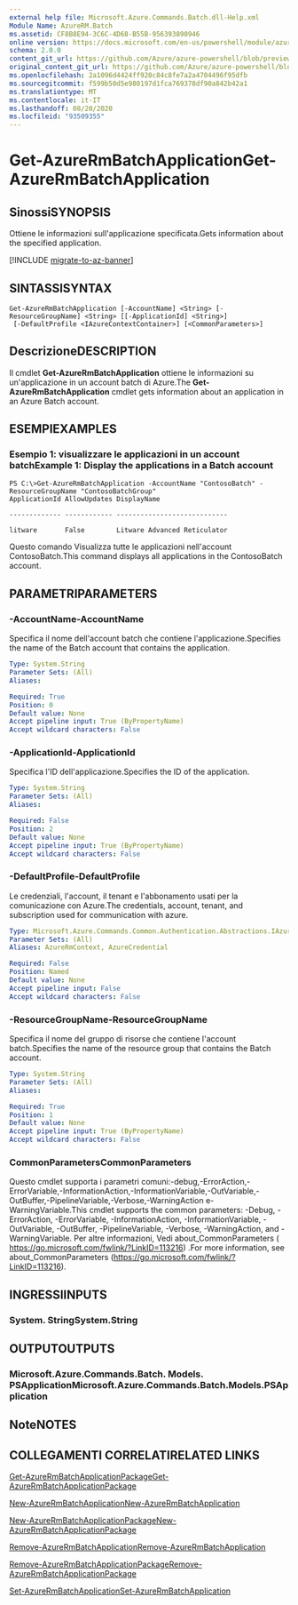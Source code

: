 ```yaml
---
external help file: Microsoft.Azure.Commands.Batch.dll-Help.xml
Module Name: AzureRM.Batch
ms.assetid: CF8B8E94-3C6C-4D68-B55B-956393890946
online version: https://docs.microsoft.com/en-us/powershell/module/azurerm.batch/get-azurermbatchapplication
schema: 2.0.0
content_git_url: https://github.com/Azure/azure-powershell/blob/preview/src/ResourceManager/AzureBatch/Commands.Batch/help/Get-AzureRmBatchApplication.md
original_content_git_url: https://github.com/Azure/azure-powershell/blob/preview/src/ResourceManager/AzureBatch/Commands.Batch/help/Get-AzureRmBatchApplication.md
ms.openlocfilehash: 2a1096d4424ff920c84c8fe7a2a4704496f95dfb
ms.sourcegitcommit: f599b50d5e980197d1fca769378df90a842b42a1
ms.translationtype: MT
ms.contentlocale: it-IT
ms.lasthandoff: 08/20/2020
ms.locfileid: "93509355"
---
```

# <span data-ttu-id="e36d9-101">Get-AzureRmBatchApplication</span><span class="sxs-lookup"><span data-stu-id="e36d9-101">Get-AzureRmBatchApplication</span></span>

## <span data-ttu-id="e36d9-102">Sinossi</span><span class="sxs-lookup"><span data-stu-id="e36d9-102">SYNOPSIS</span></span>
<span data-ttu-id="e36d9-103">Ottiene le informazioni sull'applicazione specificata.</span><span class="sxs-lookup"><span data-stu-id="e36d9-103">Gets information about the specified application.</span></span>

[!INCLUDE [migrate-to-az-banner](../../includes/migrate-to-az-banner.md)]

## <span data-ttu-id="e36d9-104">SINTASSI</span><span class="sxs-lookup"><span data-stu-id="e36d9-104">SYNTAX</span></span>

```
Get-AzureRmBatchApplication [-AccountName] <String> [-ResourceGroupName] <String> [[-ApplicationId] <String>]
 [-DefaultProfile <IAzureContextContainer>] [<CommonParameters>]
```

## <span data-ttu-id="e36d9-105">Descrizione</span><span class="sxs-lookup"><span data-stu-id="e36d9-105">DESCRIPTION</span></span>
<span data-ttu-id="e36d9-106">Il cmdlet **Get-AzureRmBatchApplication** ottiene le informazioni su un'applicazione in un account batch di Azure.</span><span class="sxs-lookup"><span data-stu-id="e36d9-106">The **Get-AzureRmBatchApplication** cmdlet gets information about an application in an Azure Batch account.</span></span>

## <span data-ttu-id="e36d9-107">ESEMPI</span><span class="sxs-lookup"><span data-stu-id="e36d9-107">EXAMPLES</span></span>

### <span data-ttu-id="e36d9-108">Esempio 1: visualizzare le applicazioni in un account batch</span><span class="sxs-lookup"><span data-stu-id="e36d9-108">Example 1: Display the applications in a Batch account</span></span>
```
PS C:\>Get-AzureRmBatchApplication -AccountName "ContosoBatch" -ResourceGroupName "ContosoBatchGroup"
ApplicationId AllowUpdates DisplayName

------------- ------------ ----------------------------

litware       False        Litware Advanced Reticulator
```

<span data-ttu-id="e36d9-109">Questo comando Visualizza tutte le applicazioni nell'account ContosoBatch.</span><span class="sxs-lookup"><span data-stu-id="e36d9-109">This command displays all applications in the ContosoBatch account.</span></span>

## <span data-ttu-id="e36d9-110">PARAMETRI</span><span class="sxs-lookup"><span data-stu-id="e36d9-110">PARAMETERS</span></span>

### <span data-ttu-id="e36d9-111">-AccountName</span><span class="sxs-lookup"><span data-stu-id="e36d9-111">-AccountName</span></span>
<span data-ttu-id="e36d9-112">Specifica il nome dell'account batch che contiene l'applicazione.</span><span class="sxs-lookup"><span data-stu-id="e36d9-112">Specifies the name of the Batch account that contains the application.</span></span>

```yaml
Type: System.String
Parameter Sets: (All)
Aliases:

Required: True
Position: 0
Default value: None
Accept pipeline input: True (ByPropertyName)
Accept wildcard characters: False
```

### <span data-ttu-id="e36d9-113">-ApplicationId</span><span class="sxs-lookup"><span data-stu-id="e36d9-113">-ApplicationId</span></span>
<span data-ttu-id="e36d9-114">Specifica l'ID dell'applicazione.</span><span class="sxs-lookup"><span data-stu-id="e36d9-114">Specifies the ID of the application.</span></span>

```yaml
Type: System.String
Parameter Sets: (All)
Aliases:

Required: False
Position: 2
Default value: None
Accept pipeline input: True (ByPropertyName)
Accept wildcard characters: False
```

### <span data-ttu-id="e36d9-115">-DefaultProfile</span><span class="sxs-lookup"><span data-stu-id="e36d9-115">-DefaultProfile</span></span>
<span data-ttu-id="e36d9-116">Le credenziali, l'account, il tenant e l'abbonamento usati per la comunicazione con Azure.</span><span class="sxs-lookup"><span data-stu-id="e36d9-116">The credentials, account, tenant, and subscription used for communication with azure.</span></span>

```yaml
Type: Microsoft.Azure.Commands.Common.Authentication.Abstractions.IAzureContextContainer
Parameter Sets: (All)
Aliases: AzureRmContext, AzureCredential

Required: False
Position: Named
Default value: None
Accept pipeline input: False
Accept wildcard characters: False
```

### <span data-ttu-id="e36d9-117">-ResourceGroupName</span><span class="sxs-lookup"><span data-stu-id="e36d9-117">-ResourceGroupName</span></span>
<span data-ttu-id="e36d9-118">Specifica il nome del gruppo di risorse che contiene l'account batch.</span><span class="sxs-lookup"><span data-stu-id="e36d9-118">Specifies the name of the resource group that contains the Batch account.</span></span>

```yaml
Type: System.String
Parameter Sets: (All)
Aliases:

Required: True
Position: 1
Default value: None
Accept pipeline input: True (ByPropertyName)
Accept wildcard characters: False
```

### <span data-ttu-id="e36d9-119">CommonParameters</span><span class="sxs-lookup"><span data-stu-id="e36d9-119">CommonParameters</span></span>
<span data-ttu-id="e36d9-120">Questo cmdlet supporta i parametri comuni:-debug,-ErrorAction,-ErrorVariable,-InformationAction,-InformationVariable,-OutVariable,-OutBuffer,-PipelineVariable,-Verbose,-WarningAction e-WarningVariable.</span><span class="sxs-lookup"><span data-stu-id="e36d9-120">This cmdlet supports the common parameters: -Debug, -ErrorAction, -ErrorVariable, -InformationAction, -InformationVariable, -OutVariable, -OutBuffer, -PipelineVariable, -Verbose, -WarningAction, and -WarningVariable.</span></span> <span data-ttu-id="e36d9-121">Per altre informazioni, Vedi about_CommonParameters ( https://go.microsoft.com/fwlink/?LinkID=113216) .</span><span class="sxs-lookup"><span data-stu-id="e36d9-121">For more information, see about_CommonParameters (https://go.microsoft.com/fwlink/?LinkID=113216).</span></span>

## <span data-ttu-id="e36d9-122">INGRESSI</span><span class="sxs-lookup"><span data-stu-id="e36d9-122">INPUTS</span></span>

### <span data-ttu-id="e36d9-123">System. String</span><span class="sxs-lookup"><span data-stu-id="e36d9-123">System.String</span></span>

## <span data-ttu-id="e36d9-124">OUTPUT</span><span class="sxs-lookup"><span data-stu-id="e36d9-124">OUTPUTS</span></span>

### <span data-ttu-id="e36d9-125">Microsoft.Azure.Commands.Batch. Models. PSApplication</span><span class="sxs-lookup"><span data-stu-id="e36d9-125">Microsoft.Azure.Commands.Batch.Models.PSApplication</span></span>

## <span data-ttu-id="e36d9-126">Note</span><span class="sxs-lookup"><span data-stu-id="e36d9-126">NOTES</span></span>

## <span data-ttu-id="e36d9-127">COLLEGAMENTI CORRELATI</span><span class="sxs-lookup"><span data-stu-id="e36d9-127">RELATED LINKS</span></span>

[<span data-ttu-id="e36d9-128">Get-AzureRmBatchApplicationPackage</span><span class="sxs-lookup"><span data-stu-id="e36d9-128">Get-AzureRmBatchApplicationPackage</span></span>](./Get-AzureRmBatchApplicationPackage.md)

[<span data-ttu-id="e36d9-129">New-AzureRmBatchApplication</span><span class="sxs-lookup"><span data-stu-id="e36d9-129">New-AzureRmBatchApplication</span></span>](./New-AzureRmBatchApplication.md)

[<span data-ttu-id="e36d9-130">New-AzureRmBatchApplicationPackage</span><span class="sxs-lookup"><span data-stu-id="e36d9-130">New-AzureRmBatchApplicationPackage</span></span>](./New-AzureRmBatchApplicationPackage.md)

[<span data-ttu-id="e36d9-131">Remove-AzureRmBatchApplication</span><span class="sxs-lookup"><span data-stu-id="e36d9-131">Remove-AzureRmBatchApplication</span></span>](./Remove-AzureRmBatchApplication.md)

[<span data-ttu-id="e36d9-132">Remove-AzureRmBatchApplicationPackage</span><span class="sxs-lookup"><span data-stu-id="e36d9-132">Remove-AzureRmBatchApplicationPackage</span></span>](./Remove-AzureRmBatchApplicationPackage.md)

[<span data-ttu-id="e36d9-133">Set-AzureRmBatchApplication</span><span class="sxs-lookup"><span data-stu-id="e36d9-133">Set-AzureRmBatchApplication</span></span>](./Set-AzureRmBatchApplication.md)


